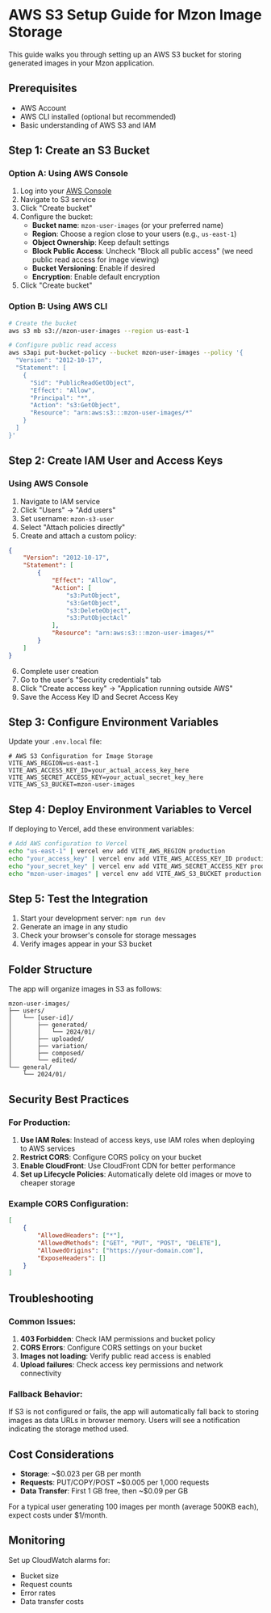 # AWS S3 Setup Guide for Mzon Image Storage

This guide walks you through setting up an AWS S3 bucket for storing generated images in your Mzon application.

## Prerequisites

- AWS Account
- AWS CLI installed (optional but recommended)
- Basic understanding of AWS S3 and IAM

## Step 1: Create an S3 Bucket

### Option A: Using AWS Console

1. Log into your [AWS Console](https://console.aws.amazon.com/)
2. Navigate to S3 service
3. Click "Create bucket"
4. Configure the bucket:
   - **Bucket name**: `mzon-user-images` (or your preferred name)
   - **Region**: Choose a region close to your users (e.g., `us-east-1`)
   - **Object Ownership**: Keep default settings
   - **Block Public Access**: Uncheck "Block all public access" (we need public read access for image viewing)
   - **Bucket Versioning**: Enable if desired
   - **Encryption**: Enable default encryption
5. Click "Create bucket"

### Option B: Using AWS CLI

```bash
# Create the bucket
aws s3 mb s3://mzon-user-images --region us-east-1

# Configure public read access
aws s3api put-bucket-policy --bucket mzon-user-images --policy '{
  "Version": "2012-10-17",
  "Statement": [
    {
      "Sid": "PublicReadGetObject",
      "Effect": "Allow",
      "Principal": "*",
      "Action": "s3:GetObject",
      "Resource": "arn:aws:s3:::mzon-user-images/*"
    }
  ]
}'
```

## Step 2: Create IAM User and Access Keys

### Using AWS Console

1. Navigate to IAM service
2. Click "Users" → "Add users"
3. Set username: `mzon-s3-user`
4. Select "Attach policies directly"
5. Create and attach a custom policy:

```json
{
    "Version": "2012-10-17",
    "Statement": [
        {
            "Effect": "Allow",
            "Action": [
                "s3:PutObject",
                "s3:GetObject",
                "s3:DeleteObject",
                "s3:PutObjectAcl"
            ],
            "Resource": "arn:aws:s3:::mzon-user-images/*"
        }
    ]
}
```

6. Complete user creation
7. Go to the user's "Security credentials" tab
8. Click "Create access key" → "Application running outside AWS"
9. Save the Access Key ID and Secret Access Key

## Step 3: Configure Environment Variables

Update your `.env.local` file:

```env
# AWS S3 Configuration for Image Storage
VITE_AWS_REGION=us-east-1
VITE_AWS_ACCESS_KEY_ID=your_actual_access_key_here
VITE_AWS_SECRET_ACCESS_KEY=your_actual_secret_key_here
VITE_AWS_S3_BUCKET=mzon-user-images
```

## Step 4: Deploy Environment Variables to Vercel

If deploying to Vercel, add these environment variables:

```bash
# Add AWS configuration to Vercel
echo "us-east-1" | vercel env add VITE_AWS_REGION production
echo "your_access_key" | vercel env add VITE_AWS_ACCESS_KEY_ID production
echo "your_secret_key" | vercel env add VITE_AWS_SECRET_ACCESS_KEY production
echo "mzon-user-images" | vercel env add VITE_AWS_S3_BUCKET production
```

## Step 5: Test the Integration

1. Start your development server: `npm run dev`
2. Generate an image in any studio
3. Check your browser's console for storage messages
4. Verify images appear in your S3 bucket

## Folder Structure

The app will organize images in S3 as follows:

```
mzon-user-images/
├── users/
│   └── [user-id]/
│       ├── generated/
│       │   └── 2024/01/
│       ├── uploaded/
│       ├── variation/
│       ├── composed/
│       └── edited/
└── general/
    └── 2024/01/
```

## Security Best Practices

### For Production:

1. **Use IAM Roles**: Instead of access keys, use IAM roles when deploying to AWS services
2. **Restrict CORS**: Configure CORS policy on your bucket
3. **Enable CloudFront**: Use CloudFront CDN for better performance
4. **Set up Lifecycle Policies**: Automatically delete old images or move to cheaper storage

### Example CORS Configuration:

```json
[
    {
        "AllowedHeaders": ["*"],
        "AllowedMethods": ["GET", "PUT", "POST", "DELETE"],
        "AllowedOrigins": ["https://your-domain.com"],
        "ExposeHeaders": []
    }
]
```

## Troubleshooting

### Common Issues:

1. **403 Forbidden**: Check IAM permissions and bucket policy
2. **CORS Errors**: Configure CORS settings on your bucket
3. **Images not loading**: Verify public read access is enabled
4. **Upload failures**: Check access key permissions and network connectivity

### Fallback Behavior:

If S3 is not configured or fails, the app will automatically fall back to storing images as data URLs in browser memory. Users will see a notification indicating the storage method used.

## Cost Considerations

- **Storage**: ~$0.023 per GB per month
- **Requests**: PUT/COPY/POST ~$0.005 per 1,000 requests
- **Data Transfer**: First 1 GB free, then ~$0.09 per GB

For a typical user generating 100 images per month (average 500KB each), expect costs under $1/month.

## Monitoring

Set up CloudWatch alarms for:
- Bucket size
- Request counts
- Error rates
- Data transfer costs